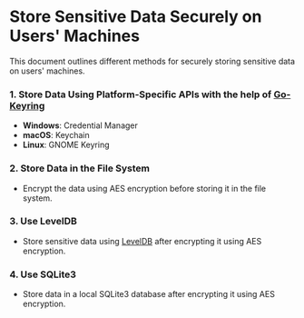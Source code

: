 # Store Sensitive Data Securely on Users' Machines

This document outlines different methods for securely storing sensitive data on users' machines.

### 1. Store Data Using Platform-Specific APIs with the help of [Go-Keyring](https://github.com/zalando/go-keyring)

- **Windows**: Credential Manager
- **macOS**: Keychain
- **Linux**: GNOME Keyring

### 2. Store Data in the File System

- Encrypt the data using AES encryption before storing it in the file system.

### 3. Use LevelDB

- Store sensitive data using [LevelDB](https://github.com/google/leveldb) after encrypting it using AES encryption.

### 4. Use SQLite3

- Store data in a local SQLite3 database after encrypting it using AES encryption.
